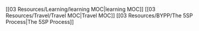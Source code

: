 [[03 Resources/Learning/learning MOC|learning MOC]]
[[03 Resources/Travel/Travel MOC|Travel MOC]]
[[03 Resources/BYPP/The 5SP Process|The 5SP Process]]
